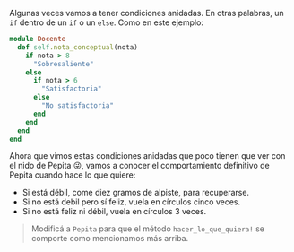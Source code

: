 Algunas veces vamos a tener condiciones anidadas. En otras palabras, un `if` dentro de un `if` o un `else`. Como en este ejemplo:

```ruby
module Docente
  def self.nota_conceptual(nota)
    if nota > 8
      "Sobresaliente"
    else
      if nota > 6
        "Satisfactoria"
      else
        "No satisfactoria"
      end
    end
  end
end
```

Ahora que vimos estas condiciones anidadas que poco tienen que ver con el nido de Pepita :stuck_out_tongue_winking_eye:, vamos a conocer el comportamiento definitivo de Pepita cuando hace lo que quiere:

* Si está débil, come diez gramos de alpiste, para recuperarse.
* Si no está debil pero sí feliz, vuela en círculos cinco veces.
* Si no está feliz ni débil, vuela en círculos 3 veces.

> Modificá a `Pepita` para que el método `hacer_lo_que_quiera!` se comporte como mencionamos más arriba.
